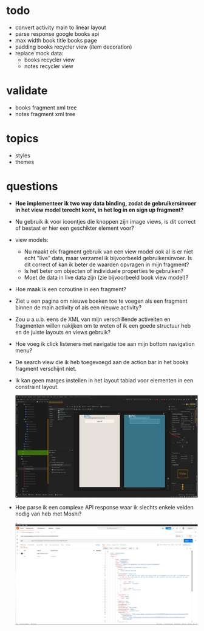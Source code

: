 # todo

- convert activity main to linear layout
- parse response google books api
- max width book title books page
- padding books recycler view (item decoration)
- replace mock data:
  - books recycler view
  - notes recycler view


# validate

- books fragment xml tree
- notes fragment xml tree

# topics

- styles
- themes

# questions

- **Hoe implementeer ik two way data binding, zodat de gebruikersinvoer in het view model terecht komt,  in het log in en sign up fragment?**

- Nu gebruik ik voor icoontjes die knoppen zijn image views, is dit correct of bestaat er hier een geschikter element voor?

- view models:

  - Nu maakt elk fragment gebruik van een view model ook al is er niet echt "live" data, maar verzamel ik bijvoorbeeld gebruikersinvoer. Is dit correct of kan ik beter de waarden opvragen in mijn fragment?
  - Is het beter om objecten of individuele properties te gebruiken?
  - Moet de data in live data zijn (zie bijvoorbeeld book view model)?

- Hoe maak ik een coroutine in een fragment?

- Ziet u een pagina om nieuwe boeken toe te voegen als een fragment binnen de main activity of als een nieuwe activity?

- Zou u a.u.b. eens de XML van mijn verschillende activeiten en fragmenten willen nakijken om te weten of ik een goede structuur heb en de juiste layouts en views gebruik?

- Hoe voeg ik click listeners met navigatie toe aan mijn bottom navigation menu?

- De search view die ik heb toegevoegd aan de action bar in het books fragment verschijnt niet.

- Ik kan geen marges instellen in het layout tablad voor elementen in een constraint layout.

  ![](./notes_assets/images/constraint_layout_manager.png)

- Hoe parse ik een complexe API response waar ik slechts enkele velden nodig van heb met Moshi?

  ![](./notes_assets/images/google_books_API_response.png)

  